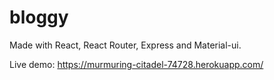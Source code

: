 # bloggy
Made with React, React Router, Express and Material-ui.

Live demo: https://murmuring-citadel-74728.herokuapp.com/